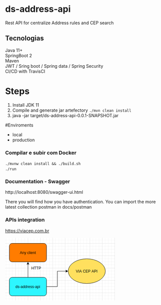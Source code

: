 # ds-address-api
Rest API for centralize Address rules and CEP search 

## Tecnologias
Java 11+ <br>
SpringBoot 2<br>
Maven<br>
JWT / Sring boot / Spring data / Spring Security<br>
CI/CD with TravisCI

# Steps

1. Install JDK 11
2. Compile and generate jar artefectory `./mvn clean install`
3. java -jar target/ds-address-api-0.0.1-SNAPSHOT.jar

#Enviroments

<ul>
  <li>local</li>
  <li>production</li>
</ul>

### Compilar e subir com Docker
`./mvnw clean install && ./build.sh` <br>
`./run`

### Documentation - Swagger 

http://localhost:8080/swagger-ui.html

There you will find how you have authentication.
You can import the more latest collection postman in docs/postman

### APIs integration
https://viacep.com.br

<img src="/docs/via_cep_integration.png"/>

